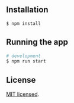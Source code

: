 ## Installation

```bash
$ npm install
```

## Running the app

```bash
# development
$ npm run start
```

## License

[MIT licensed](LICENSE).
